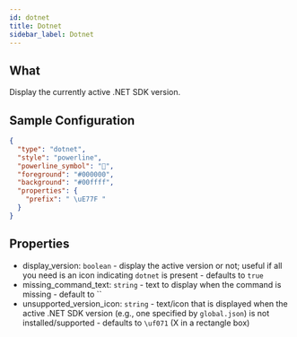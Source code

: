 ```yaml
---
id: dotnet
title: Dotnet
sidebar_label: Dotnet
---
```


## What

Display the currently active .NET SDK version.

## Sample Configuration

```json
{
  "type": "dotnet",
  "style": "powerline",
  "powerline_symbol": "",
  "foreground": "#000000",
  "background": "#00ffff",
  "properties": {
    "prefix": " \uE77F "
  }
}
```

## Properties

- display_version: `boolean` - display the active version or not; useful if all you need is an icon indicating `dotnet`
  is present - defaults to `true`
- missing_command_text: `string` - text to display when the command is missing - default to ``
- unsupported_version_icon: `string` - text/icon that is displayed when the active .NET SDK version (e.g., one specified
  by `global.json`) is not installed/supported - defaults to `\uf071` (X in a rectangle box)
